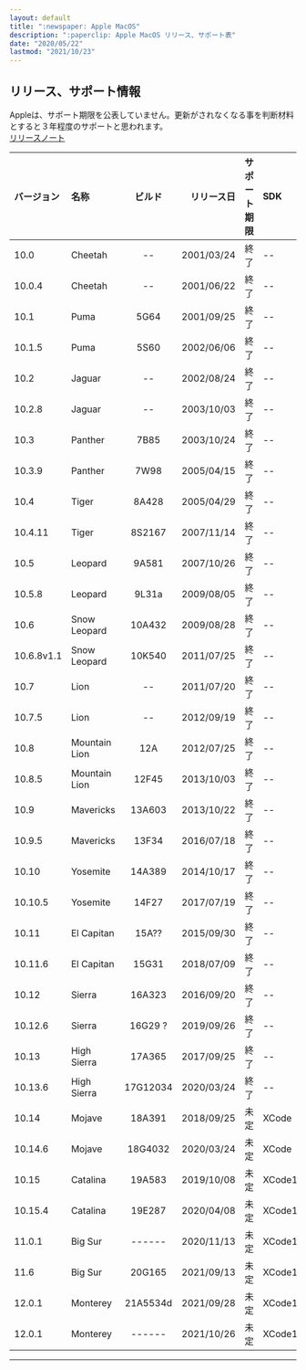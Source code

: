 ```yaml
---
layout: default
title: ":newspaper: Apple MacOS"
description: ":paperclip: Apple MacOS リリース、サポート表"
date: "2020/05/22"
lastmod: "2021/10/23"
---
```


## リリース、サポート情報

Appleは、サポート期限を公表していません。更新がされなくなる事を判断材料とすると３年程度のサポートと思われます。  
[リリースノート](https://developer.apple.com/documentation/macos_release_notes)  

| バージョン | 名称          |  ビルド   | リリース日 | サポート期限 | SDK       |    状態   |
| :--------- | :------------ | :------: | ---------: | -------: | :-------- | :-----: |
| 10.0       | Cheetah       |    --    | 2001/03/24 |     終了 | --        | **End** |
| 10.0.4     | Cheetah       |    --    | 2001/06/22 |     終了 | --        | **End** |
| 10.1       | Puma          |   5G64   | 2001/09/25 |     終了 | --        | **End** |
| 10.1.5     | Puma          |   5S60   | 2002/06/06 |     終了 | --        | **End** |
| 10.2       | Jaguar        |    --    | 2002/08/24 |     終了 | --        | **End** |
| 10.2.8     | Jaguar        |    --    | 2003/10/03 |     終了 | --        | **End** |
| 10.3       | Panther       |   7B85   | 2003/10/24 |     終了 | --        | **End** |
| 10.3.9     | Panther       |   7W98   | 2005/04/15 |     終了 | --        | **End** |
| 10.4       | Tiger         |   8A428  | 2005/04/29 |     終了 | --        | **End** |
| 10.4.11    | Tiger         |  8S2167  | 2007/11/14 |     終了 | --        | **End** |
| 10.5       | Leopard       |   9A581  | 2007/10/26 |     終了 | --        | **End** |
| 10.5.8     | Leopard       |   9L31a  | 2009/08/05 |     終了 | --        | **End** |
| 10.6       | Snow Leopard  |  10A432  | 2009/08/28 |     終了 | --        | **End** |
| 10.6.8v1.1 | Snow Leopard  |  10K540  | 2011/07/25 |     終了 | --        | **End** |
| 10.7       | Lion          |    --    | 2011/07/20 |     終了 | --        | **End** |
| 10.7.5     | Lion          |    --    | 2012/09/19 |     終了 | --        | **End** |
| 10.8       | Mountain Lion |    12A   | 2012/07/25 |     終了 | --        | **End** |
| 10.8.5     | Mountain Lion |   12F45  | 2013/10/03 |     終了 | --        | **End** |
| 10.9       | Mavericks     |  13A603  | 2013/10/22 |     終了 | --        | **End** |
| 10.9.5     | Mavericks     |   13F34  | 2016/07/18 |     終了 | --        | **End** |
| 10.10      | Yosemite      |  14A389  | 2014/10/17 |     終了 | --        | **End** |
| 10.10.5    | Yosemite      |   14F27  | 2017/07/19 |     終了 | --        | **End** |
| 10.11      | El Capitan    |   15A??  | 2015/09/30 |     終了 | --        | **End** |
| 10.11.6    | El Capitan    |   15G31  | 2018/07/09 |     終了 | --        | **End** |
| 10.12      | Sierra        |  16A323  | 2016/09/20 |     終了 | --        | **End** |
| 10.12.6    | Sierra        |  16G29 ? | 2019/09/26 |     終了 | --        | **End** |
| 10.13      | High Sierra   |  17A365  | 2017/09/25 |     終了 | --        | **End** |
| 10.13.6    | High Sierra   | 17G12034 | 2020/03/24 |     終了 | --        | **End** |
| 10.14      | Mojave        |  18A391  | 2018/09/25 |     未定 | XCode     |   now   |
| 10.14.6    | Mojave        |  18G4032 | 2020/03/24 |     未定 | XCode     | Current |
| 10.15      | Catalina      |  19A583  | 2019/10/08 |     未定 | XCode11   |  valid  |
| 10.15.4    | Catalina      |  19E287  | 2020/04/08 |     未定 | XCode11.4 |  valid  |
| 11.0.1     | Big Sur       |  ------  | 2020/11/13 |     未定 | XCode12.2 |  valid  |
| 11.6       | Big Sur       |  20G165  | 2021/09/13 |     未定 | XCode12.5.1 | current |
| 12.0.1     | Monterey      | 21A5534d | 2021/09/28 |     未定 | XCode13   |   beta  |
| 12.0.1     | Monterey      |  ------  | 2021/10/26 |     未定 | XCode13   |   next  |

* * *
